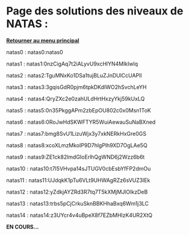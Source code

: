 # Page des solutions des niveaux de NATAS : 

 [**Retourner au menu principal**](README.md)

natas0 : natas0:natas0

natas1 : natas1:0nzCigAq7t2iALyvU9xcHlYN4MlkIwlq

natas2 : natas2:TguMNxKo1DSa1tujBLuZJnDUlCcUAPlI

natas3 : natas3:3gqisGdR0pjm6tpkDKdIWO2hSvchLeYH

natas4 : natas4:QryZXc2e0zahULdHrtHxzyYkj59kUxLQ

natas5 : natas5:0n35PkggAPm2zbEpOU802c0x0Msn1ToK

natas6 : natas6:0RoJwHdSKWFTYR5WuiAewauSuNaBXned

natas7 : natas7:bmg8SvU1LizuWjx3y7xkNERkHxGre0GS

natas8 : natas8:xcoXLmzMkoIP9D7hlgPlh9XD7OgLAe5Q 

natas9 : natas9:ZE1ck82lmdGIoErlhQgWND6j2Wzz6b6t

natas10 : natas10:t7I5VHvpa14sJTUGV0cbEsbYfFP2dmOu

natas11 : natas11:UJdqkK1pTu6VLt9UHWAgRZz6sVUZ3lEk

natas12 : natas12:yZdkjAYZRd3R7tq7T5kXMjMJlOIkzDeB

natas13 : natas13:trbs5pCjCrkuSknBBKHhaBxq6Wm1j3LC

natas14 : natas14:z3UYcr4v4uBpeX8f7EZbMHlzK4UR2XtQ

**EN COURS...**